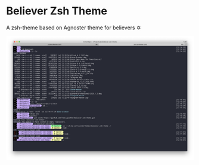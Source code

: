 # Believer Zsh Theme
A zsh-theme based on Agnoster theme for believers ✡️

<img src="https://raw.githubusercontent.com/roma-glushko/believer-zsh-theme/master/docs/theme-preview.png" />
